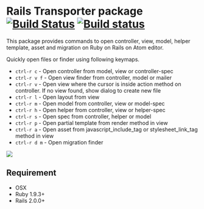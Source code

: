 # Rails Transporter package [![Build Status](https://travis-ci.org/hmatsuda/rails-transporter.svg?branch=master)](https://travis-ci.org/hmatsuda/rails-transporter) [![Build status](https://ci.appveyor.com/api/projects/status/jnr0p97ero2wh1j2)](https://ci.appveyor.com/api/projects/status/jnr0p97ero2wh1j2/branch/master?svg=true)

This package provides commands to open controller, view, model, helper template, asset and migration on Ruby on Rails on Atom editor.

Quickly open files or finder using following keymaps.

* `ctrl-r c` - Open controller from model, view or controller-spec
* `ctrl-r v f` - Open view finder from controller, model or mailer
* `ctrl-r v` - Open view where the cursor is inside action method on controller. If no view found, show dialog to create new file
* `ctrl-r l` - Open layout from view
* `ctrl-r m` - Open model from controller, view or model-spec
* `ctrl-r h` - Open helper from controller, view or helper-spec
* `ctrl-r s` - Open spec from controller, helper or model
* `ctrl-r p` - Open partial template from render method in view
* `ctrl-r a` - Open asset from javascript_include_tag or stylesheet_link_tag method in view
* `ctrl-r d m` - Open migration finder

![](http://cl.ly/image/0q2B370v3S3Y/out.gif)

## Requirement
* OSX
* Ruby 1.9.3+
* Rails 2.0.0+
